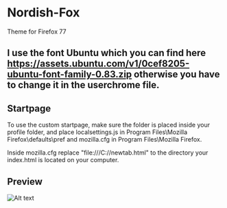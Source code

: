 # Nordish-Fox
Theme for Firefox 77

## I use the font Ubuntu which you can find here https://assets.ubuntu.com/v1/0cef8205-ubuntu-font-family-0.83.zip otherwise you have to change it in the userchrome file.

## Startpage


To use the custom startpage, make sure the folder is placed inside your profile folder, and place localsettings.js in Program Files\Mozilla Firefox\defaults\pref and mozilla.cfg in Program Files\Mozilla Firefox\.

Inside mozilla.cfg replace "file:///C:/<path removed>/newtab.html" to the directory your index.html is located on your computer.


## Preview

![Alt text](https://github.com/poozerlang/Nordish-Fox/blob/master/Preview.png?raw=true "Title")
